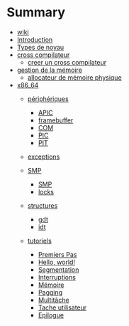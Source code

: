 # Summary
- [wiki](./wiki.md)
- [Introduction](./introduction.md)
- [Types de noyau](./types-de-kernel.md)
- [cross compilateur]()
	- [creer un cross compilateur](cross-compilation/creer-un-cross-compiler.md)
- [gestion de la mémoire]()
	- [allocateur de mémoire physique](allocateur-de-mémoire-physique.md)
- [x86_64](x86_64/index.md)
	- [périphériques]()
		- [APIC](x86_64/périphériques/APIC.md)
		- [framebuffer](x86_64/périphériques/framebuffer.md)
		- [COM](x86_64/périphériques/COM.md)
		- [PIC](x86_64/périphériques/PIC.md)
		- [PIT](x86_64/périphériques/PIT.md)
	- [exceptions](x86_64/exceptions.md)
	
	- [SMP]()
		- [SMP](x86_64/smp/SMP.md)
		- [locks](x86_64/smp/locks.md)
	- [structures]()
		- [gdt](x86_64/structures/GDT.md)
		- [idt](x86_64/structures/IDT.md)
	- [tutoriels]()
		- [Premiers Pas](x86_64/premiers-pas/00-introduction.md)
		- [Hello, world!](x86_64/premiers-pas/01-hello-world.md)
		- [Segmentation](x86_64/premiers-pas/02-segmentation.md)
		- [Interruptions](x86_64/premiers-pas/03-interuptions.md)
		- [Mémoire](x86_64/premiers-pas/04-memoire.md)
		- [Pagging](x86_64/premiers-pas/05-paging.md)
		- [Multitâche](x86_64/premiers-pas/06-multitache.md)
		- [Tache utilisateur](x86_64/premiers-pas/06-tache-utilisateur.md)
		- [Epilogue](x86_64/premiers-pas/06-epilogue.md)
